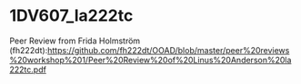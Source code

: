 # 1DV607_la222tc

Peer Review from Frida Holmström (fh222dt):https://github.com/fh222dt/OOAD/blob/master/peer%20reviews%20workshop%201/Peer%20Review%20of%20Linus%20Anderson%20la222tc.pdf
